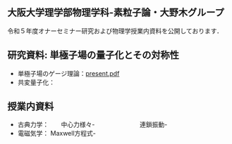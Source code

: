 ## 大阪大学理学部物理学科-素粒子論・大野木グループ

令和５年度オナーセミナー研究および物理学授業内資料を公開しております．

## 研究資料: 単極子場の量子化とその対称性
* 単極子場のゲージ理論：[present.pdf](https://github.com/Het0710/Het0710.github.io/blob/main/present.pdf)
* 共変量子化：


## 授業内資料
* 古典力学：　　中心力様々- 
  　　　　　　　連鎖振動-
  　　　　　　　
* 電磁気学：   Maxwell方程式-
  
